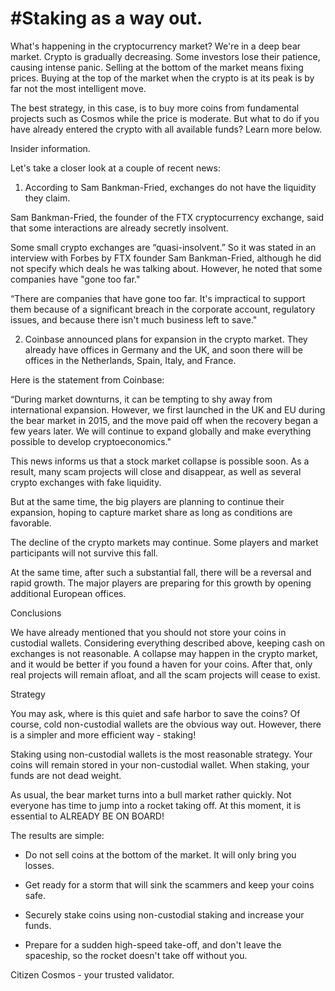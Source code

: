 #Staking as a way out.
===========================================

What's happening in the cryptocurrency market? We're in a deep bear market. Crypto is gradually decreasing. Some investors lose their patience, causing intense panic. Selling at the bottom of the market means fixing prices. Buying at the top of the market when the crypto is at its peak is by far not the most intelligent move.

The best strategy, in this case, is to buy more coins from fundamental projects such as Cosmos while the price is moderate. But what to do if you have already entered the crypto with all available funds? Learn more below.

Insider information.

Let's take a closer look at a couple of recent news:

1. According to Sam Bankman-Fried, exchanges do not have the liquidity they claim.

Sam Bankman-Fried, the founder of the FTX cryptocurrency exchange, said that some interactions are already secretly insolvent.

Some small crypto exchanges are “quasi-insolvent.” So it was stated in an interview with Forbes by FTX founder Sam Bankman-Fried, although he did not specify which deals he was talking about. However, he noted that some companies have "gone too far."

“There are companies that have gone too far. It's impractical to support them because of a significant breach in the corporate account, regulatory issues, and because there isn't much business left to save."



2. Coinbase announced plans for expansion in the crypto market. They already have offices in Germany and the UK, and soon there will be offices in the Netherlands, Spain, Italy, and France.


Here is the statement from Coinbase:

“During market downturns, it can be tempting to shy away from international expansion. However, we first launched in the UK and EU during the bear market in 2015, and the move paid off when the recovery began a few years later. We will continue to expand globally and make everything possible to develop cryptoeconomics."


This news informs us that a stock market collapse is possible soon. As a result, many scam projects will close and disappear, as well as several crypto exchanges with fake liquidity.


But at the same time, the big players are planning to continue their expansion, hoping to capture market share as long as conditions are favorable.


The decline of the crypto markets may continue. Some players and market participants will not survive this fall.


At the same time, after such a substantial fall, there will be a reversal and rapid growth. The major players are preparing for this growth by opening additional European offices.

Conclusions

We have already mentioned that you should not store your coins in custodial wallets.  Considering everything described above, keeping cash on exchanges is not reasonable. A collapse may happen in the crypto market, and it would be better if you found a haven for your coins. After that, only real projects will remain afloat, and all the scam projects will cease to exist.

Strategy

You may ask, where is this quiet and safe harbor to save the coins? Of course, cold non-custodial wallets are the obvious way out. However, there is a simpler and more efficient way - staking!


Staking using non-custodial wallets is the most reasonable strategy. Your coins will remain stored in your non-custodial wallet. When staking, your funds are not dead weight.


As usual, the bear market turns into a bull market rather quickly. Not everyone has time to jump into a rocket taking off. At this moment, it is essential to ALREADY BE ON BOARD!


The results are simple:


- Do not sell coins at the bottom of the market. It will only bring you losses.


- Get ready for a storm that will sink the scammers and keep your coins safe.


- Securely stake coins using non-custodial staking and increase your funds.


- Prepare for a sudden high-speed take-off, and don't leave the spaceship, so the rocket doesn't take off without you.


Citizen Cosmos - your trusted validator.
